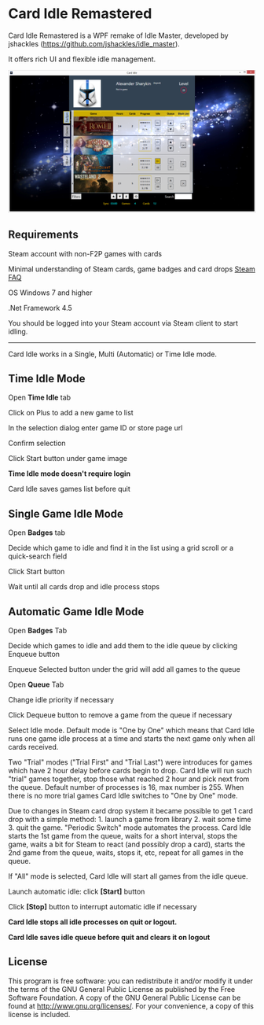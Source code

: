﻿Card Idle Remastered
===========

Card Idle Remastered is a WPF remake of Idle Master, developed by jshackles (https://github.com/jshackles/idle_master). 

It offers rich UI and flexible idle management.

![](https://github.com/AlexanderSharykin/CardIdleRemastered/blob/master/Card_Idle_Main_Page.png)

Requirements
-------
Steam account with non-F2P games with cards

Minimal understanding of Steam cards, game badges and card drops [Steam FAQ](https://steamcommunity.com/tradingcards/faq)

OS Windows 7 and higher

.Net Framework 4.5

You should be logged into your Steam account via Steam client to start idling.

---

Card Idle works in a Single, Multi (Automatic) or Time Idle mode.

Time Idle Mode
-------

Open **Time Idle** tab

Click on Plus to add a new game to list

In the selection dialog enter game ID or store page url 

Confirm selection

Click Start button under game image

**Time Idle mode doesn't require login**

Card Idle saves games list before quit

Single Game Idle Mode
-------

Open **Badges** tab

Decide which game to idle and find it in the list using a grid scroll or a quick-search field

Click Start button

Wait until all cards drop and idle process stops

Automatic Game Idle Mode
-------

Open **Badges** Tab

Decide which games to idle and add them to the idle queue by clicking Enqueue button

Enqueue Selected button under the grid will add all games to the queue

Open **Queue** Tab

Change idle priority if necessary

Click Dequeue button to remove a game from the queue if necessary

Select Idle mode. Default mode is "One by One" which means that Card Idle runs one game idle process at a time and starts the next game only when all cards received. 

Two "Trial" modes ("Trial First" and "Trial Last") were introduces for games which have 2 hour delay before cards begin to drop. Card Idle will run such "trial" games together, stop those what reached 2 hour and pick next from the queue. Default number of processes is 16, max number is 255. When there is no more trial games Card Idle switches to "One by One" mode.

Due to changes in Steam card drop system it became possible to get 1 card drop with a simple method: 1. launch a game from library 2. wait some time 3. quit the game. "Periodic Switch" mode automates the process. Card Idle starts the 1st game from the queue, waits for a short interval, stops the game, waits a bit for Steam to react (and possibly drop a card), starts the 2nd game from the queue, waits, stops it, etc, repeat for all games in the queue.

If "All" mode is selected, Card Idle will start all games from the idle queue.

Launch automatic idle: click **[Start]** button

Click **[Stop]** button to interrupt automatic idle if necessary

**Card Idle stops all idle processes on quit or logout.**

**Card Idle saves idle queue before quit and clears it on logout**

License
-------

This program is free software: you can redistribute it and/or modify it under the terms of the GNU General Public License as published by the Free Software Foundation.  A copy of the GNU General Public License can be found at http://www.gnu.org/licenses/. For your convenience, a copy of this license is included.